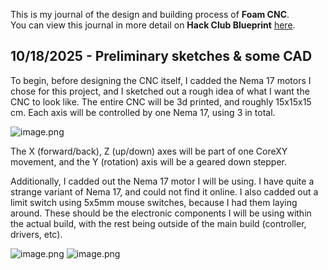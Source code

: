 <!--
  ===================    !!READ THIS NOTICE!!   ====================
  DO NOT edit this file manually. Your changes WILL BE OVERWRITTEN!
  This journal is auto generated and updated by Hack Club Blueprint.
  To edit this file, please edit your journal entries on Blueprint.
  ==================================================================
-->

This is my journal of the design and building process of **Foam CNC**.  
You can view this journal in more detail on **Hack Club Blueprint** [here](https://blueprint.hackclub.com/projects/641).


## 10/18/2025 - Preliminary sketches & some CAD  

To begin, before designing the CNC itself, I cadded the Nema 17 motors I chose for this project, and I sketched out a rough idea of what I want the CNC to look like. The entire CNC will be 3d printed, and roughly 15x15x15 cm. Each axis will be controlled by one Nema 17, using 3 in total.

![image.png](https://blueprint.hackclub.com/user-attachments/blobs/proxy/eyJfcmFpbHMiOnsiZGF0YSI6Mjg1MiwicHVyIjoiYmxvYl9pZCJ9fQ==--9d14faf0e988cd5917857521588bb08ab4b5d9d6/image.png)

The X (forward/back), Z (up/down) axes will be part of one CoreXY movement, and the Y (rotation) axis will be a geared down stepper.

Additionally, I cadded out the Nema 17 motor I will be using. I have quite a strange variant of Nema 17, and could not find it online. I also cadded out a limit switch using 5x5mm mouse switches, because I had them laying around. These should be the electronic components I will be using within the actual build, with the rest being outside of the main build (controller, drivers, etc).

![image.png](https://blueprint.hackclub.com/user-attachments/blobs/proxy/eyJfcmFpbHMiOnsiZGF0YSI6Mjg1NiwicHVyIjoiYmxvYl9pZCJ9fQ==--820a930fdc1606c4ab77006fe2892ac934d70f06/image.png)
![image.png](https://blueprint.hackclub.com/user-attachments/blobs/proxy/eyJfcmFpbHMiOnsiZGF0YSI6Mjg1NywicHVyIjoiYmxvYl9pZCJ9fQ==--1ee0c7dbf48cafa0a72694d08722e61b1e585a14/image.png)  

